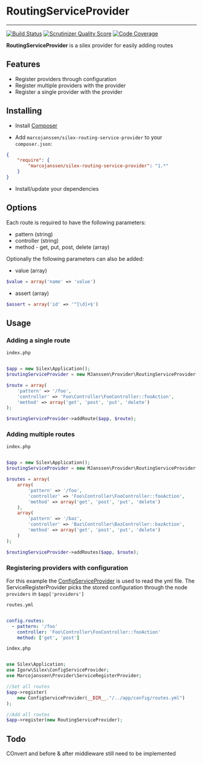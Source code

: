# RoutingServiceProvider #

-----

[![Build Status](https://travis-ci.org/marcojanssen/silex-routing-service-provider.png?branch=master)](https://travis-ci.org/marcojanssen/silex-routing-service-provider)
[![Scrutinizer Quality Score](https://scrutinizer-ci.com/g/marcojanssen/silex-routing-service-provider/badges/quality-score.png?s=ee8a98ec16a263e96f27ccf6be68db3d434d1156)](https://scrutinizer-ci.com/g/marcojanssen/silex-routing-service-provider/)
[![Code Coverage](https://scrutinizer-ci.com/g/marcojanssen/silex-routing-service-provider/badges/coverage.png?s=c0ad7b2616ce7c0b5e472457d7ec49063f86f527)](https://scrutinizer-ci.com/g/marcojanssen/silex-routing-service-provider/)

**RoutingServiceProvider** is a silex provider for easily adding routes

## Features ##

- Register providers through configuration
- Register multiple providers with the provider
- Register a single provider with the provider

## Installing

- Install [Composer](http://getcomposer.org)

- Add `marcojanssen/silex-routing-service-provider` to your `composer.json`:

```json
{
    "require": {
        "marcojanssen/silex-routing-service-provider": "1.*"
    }
}
```

- Install/update your dependencies

## Options

Each route is required to have the following parameters:
* pattern (string) 
* controller (string)
* method - get, put, post, delete (array)

Optionally the following parameters can also be added:
* value (array) 
``` php
$value = array('name' => 'value')
```
* assert (array)
``` php
$assert = array('id' => '^[\d]+$')
```

## Usage

### Adding a single route

`index.php`
```php

$app = new Silex\Application();
$routingServiceProvider = new MJanssen\Provider\RoutingServiceProvider();

$route = array(
    'pattern' => '/foo',
    'controller' => 'Foo\Controller\FooController::fooAction',
    'method' => array('get', 'post', 'put', 'delete')
);

$routingServiceProvider->addRoute($app, $route);

```

### Adding multiple routes

`index.php`
```php

$app = new Silex\Application();
$routingServiceProvider = new MJanssen\Provider\RoutingServiceProvider();

$routes = array(
    array(
        'pattern' => '/foo',
        'controller' => 'Foo\Controller\FooController::fooAction',
        'method' => array('get', 'post', 'put', 'delete')
    ),
    array(
        'pattern' => '/baz',
        'controller' => 'Baz\Controller\BazController::bazAction',
        'method' => array('get', 'post', 'put', 'delete')
    )
);

$routingServiceProvider->addRoutes($app, $route);

```

### Registering providers with configuration

For this example the [ConfigServiceProvider](https://github.com/igorw/ConfigServiceProvider) is used to read the yml file. The ServiceRegisterProvider picks the stored configuration through the node `providers` in `$app['providers']`

`routes.yml`

```yml

config.routes:
  - pattern: '/foo'
    controller: 'Foo\Controller\FooController::fooAction'
    method: ['get', 'post']

```

`index.php`
```php

use Silex\Application;
use Igorw\Silex\ConfigServiceProvider;
use Marcojanssen\Provider\ServiceRegisterProvider;

//Set all routes
$app->register(
    new ConfigServiceProvider(__DIR__."/../app/config/routes.yml")
);

//Add all routes
$app->register(new RoutingServiceProvider);

```

## Todo

COnvert and before & after middleware still need to be implemented